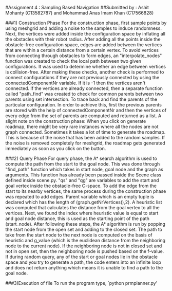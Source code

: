 #Assignment 4 : Sampling Based Navigation
##Submitted by : Ashit Mohanty (C13582787) and Mohammad Anas Imam Khan (C17566828)

###1) Construction Phase
For the construction phase, first sample points by using meshgrid and adding a noise to the samples to induce randomness. Next, the vertices were added inside the configuration space by inflating all the obstacles with their robot radius. After adding all the points inside the obstacle-free configuration space, edges are added between the vertices that are within a certain distance from a certain vertex. To avoid vertices from connecting through obstacles to form edges, an "interpolate_nodes" function was created to check the local path between two given configurations. It was used to determine whether an edge between vertices is collision-free. After making these checks, another check is performed to connect configurations if they are not previously connected by using the connectedComponentNr variable. If it is -1 then the vertices aren't connected. If the vertices are already connected, then a separate function called "path_find" was created to check for common parents between two parents using set intersection. To trace back and find the parents of the particular configuration. In order to achieve this, first the previous parents are stored with the help of connectedComponentNr and then the vertices of every edge from the set of parents are computed and returned as a list.
A slight note on the construction phase: When you click on generate roadmap, there might be very rare instances where all the nodes are not graph connected. Sometimes it takes a lot of time to generate the roadmap. This is because of the noise that has been added to the random samples. If the noise is removed completely for meshgrid, the roadmap gets generated immediately as soon as you click on the button. 

###2) Query Phase
For query phase, the A* search algorithm is used to compute the path from the start to the goal node. This was done through "find_path" function which takes in start node, goal node and the graph as arguments. This function has already been passed inside the Scene class defined inside scene.py. "qs" and "qg" are variables to add the start and goal vertex inside the obstacle-free C-space. To add the edge from the start to its nearby vertices, the same process during the construction phase was repeated to add edges. Parent variable which is an empty tuple is declared which has the length of (graph.getNrVertices(),2). A heuristic list was computed that calculates the distance from the goal vertex to all the vertices. Next, we found the index where heuristic value is equal to start and goal node distance, this is used as the starting point of the path (start_node). After following these steps, the A* algorithm is run by popping the start node from the open set and adding to the closed set. The path to take from the start node to the next node is computed on the basis of heuristic and g_value (which is the euclidean distance from the neighboring node to the current node). If the neighboring node is not in closed set and not in open set, then the neighboring node is pushed based on the f-value. If during random query, any of the start or goal nodes lie in the obstacle space and you try to generate a path, the code enters into an infinite loop and does not return anything which means it is unable to find a path to the goal node. 

###3)Execution of file
To run the program type,
`python prmplanner.py'

 
